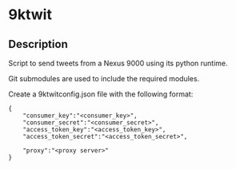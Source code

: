 9ktwit
======

Description
-----------
Script to send tweets from a Nexus 9000 using its python runtime.

Git submodules are used to include the required modules.

Create a 9ktwitconfig.json file with the following format:

```
{
	"consumer_key":"<consumer_key>",
    "consumer_secret":"<consumer_secret>",
    "access_token_key":"<access_token_key>", 
    "access_token_secret":"<access_token_secret>",
	
	"proxy":"<proxy server>"
}
```
